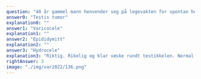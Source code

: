 ```yaml
---
question: "40 år gammel mann henvender seg på legevakten for spontan hevelse i høyre side av scrotum. Betydelig økning i omfang siste døgnet. Ingen calor eller rubor. Ikke ømt ved palpasjon. Størrelsesøkning fra ca 6 cm til ca 10 cm i løpet av dagen. Pasienten blir undersøkt med ultralyd. Hva viser bildene?"
answer0: "Testis tumor"
explanation0: ""
answer1: "Varicocele"
explanation1: ""
answer2: "Epididymitt"
explanation2: ""
answer3: "Hydrocele"
explanation3: "Riktig. Rikelig og klar væske rundt testikkelen. Normal testikkel."
rightAnswer: 3
image: "./img/var2022/136.png"
---
```

